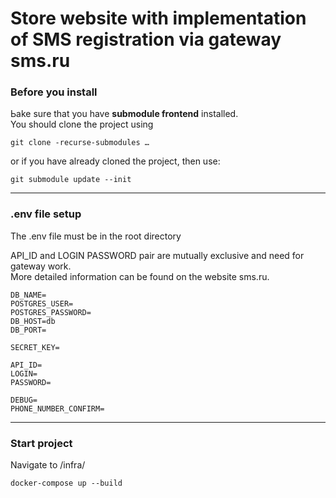 ﻿# Store website with implementation of SMS registration via gateway sms.ru


### Before you install
Ьake sure that you have **submodule frontend** installed.  
You should clone the project using

    git clone -recurse-submodules …

or if you have already cloned the project, then use:

    git submodule update --init

___

### .env file setup

The .env file must be in the root directory

API_ID and LOGIN PASSWORD pair are mutually exclusive and need for gateway work.   
More detailed information can be found on the website sms.ru.

    DB_NAME=
    POSTGRES_USER=
    POSTGRES_PASSWORD=
    DB_HOST=db
    DB_PORT=
    
    SECRET_KEY=

    API_ID=
    LOGIN=
    PASSWORD=
    
    DEBUG=
    PHONE_NUMBER_CONFIRM=

___

### Start project
Navigate to /infra/ 

    docker-compose up --build
